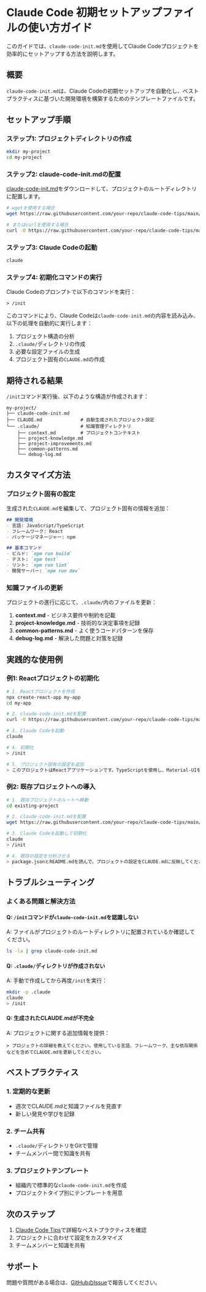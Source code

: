 # Claude Code 初期セットアップファイルの使い方ガイド

このガイドでは、`claude-code-init.md`を使用してClaude Codeプロジェクトを効率的にセットアップする方法を説明します。

## 概要

`claude-code-init.md`は、Claude Codeの初期セットアップを自動化し、ベストプラクティスに基づいた開発環境を構築するためのテンプレートファイルです。

## セットアップ手順

### ステップ1: プロジェクトディレクトリの作成

```bash
mkdir my-project
cd my-project
```

### ステップ2: claude-code-init.mdの配置

[claude-code-init.md](https://github.com/your-repo/claude-code-tips/blob/main/claude-code-init.md)をダウンロードして、プロジェクトのルートディレクトリに配置します。

```bash
# wgetを使用する場合
wget https://raw.githubusercontent.com/your-repo/claude-code-tips/main/claude-code-init.md

# またはcurlを使用する場合
curl -O https://raw.githubusercontent.com/your-repo/claude-code-tips/main/claude-code-init.md
```

### ステップ3: Claude Codeの起動

```bash
claude
```

### ステップ4: 初期化コマンドの実行

Claude Codeのプロンプトで以下のコマンドを実行：

```
> /init
```

このコマンドにより、Claude Codeは`claude-code-init.md`の内容を読み込み、以下の処理を自動的に実行します：

1. プロジェクト構造の分析
2. `.claude/`ディレクトリの作成
3. 必要な設定ファイルの生成
4. プロジェクト固有の`CLAUDE.md`の作成

## 期待される結果

`/init`コマンド実行後、以下のような構造が作成されます：

```
my-project/
├── claude-code-init.md
├── CLAUDE.md              # 自動生成されたプロジェクト設定
└── .claude/               # 知識管理ディレクトリ
    ├── context.md         # プロジェクトコンテキスト
    ├── project-knowledge.md
    ├── project-improvements.md
    ├── common-patterns.md
    └── debug-log.md
```

## カスタマイズ方法

### プロジェクト固有の設定

生成された`CLAUDE.md`を編集して、プロジェクト固有の情報を追加：

```markdown
## 開発環境
- 言語: JavaScript/TypeScript
- フレームワーク: React
- パッケージマネージャー: npm

## 基本コマンド
- ビルド: `npm run build`
- テスト: `npm test`
- リント: `npm run lint`
- 開発サーバー: `npm run dev`
```

### 知識ファイルの更新

プロジェクトの進行に応じて、`.claude/`内のファイルを更新：

1. **context.md** - ビジネス要件や制約を記載
2. **project-knowledge.md** - 技術的な決定事項を記録
3. **common-patterns.md** - よく使うコードパターンを保存
4. **debug-log.md** - 解決した問題と対策を記録

## 実践的な使用例

### 例1: Reactプロジェクトの初期化

```bash
# 1. Reactプロジェクトを作成
npx create-react-app my-app
cd my-app

# 2. claude-code-init.mdを配置
curl -O https://raw.githubusercontent.com/your-repo/claude-code-tips/main/claude-code-init.md

# 3. Claude Codeを起動
claude

# 4. 初期化
> /init

# 5. プロジェクト固有の設定を追加
> このプロジェクトはReactアプリケーションです。TypeScriptを使用し、Material-UIをUIライブラリとして使用します。
```

### 例2: 既存プロジェクトへの導入

```bash
# 1. 既存プロジェクトのルートへ移動
cd existing-project

# 2. claude-code-init.mdを配置
wget https://raw.githubusercontent.com/your-repo/claude-code-tips/main/claude-code-init.md

# 3. Claude Codeを起動して初期化
claude
> /init

# 4. 既存の設定を分析させる
> package.jsonとREADME.mdを読んで、プロジェクトの設定をCLAUDE.mdに反映してください
```

## トラブルシューティング

### よくある問題と解決方法

#### Q: `/init`コマンドが`claude-code-init.md`を認識しない

A: ファイルがプロジェクトのルートディレクトリに配置されているか確認してください。

```bash
ls -la | grep claude-code-init.md
```

#### Q: `.claude/`ディレクトリが作成されない

A: 手動で作成してから再度`/init`を実行：

```bash
mkdir -p .claude
claude
> /init
```

#### Q: 生成されたCLAUDE.mdが不完全

A: プロジェクトに関する追加情報を提供：

```
> プロジェクトの詳細を教えてください。使用している言語、フレームワーク、主な依存関係などを含めてCLAUDE.mdを更新してください。
```

## ベストプラクティス

### 1. 定期的な更新

- 週次でCLAUDE.mdと知識ファイルを見直す
- 新しい発見や学びを記録

### 2. チーム共有

- `.claude/`ディレクトリをGitで管理
- チームメンバー間で知識を共有

### 3. プロジェクトテンプレート

- 組織内で標準的な`claude-code-init.md`を作成
- プロジェクトタイプ別にテンプレートを用意

## 次のステップ

1. [Claude Code Tips](./claude-code-tips.md)で詳細なベストプラクティスを確認
2. プロジェクトに合わせて設定をカスタマイズ
3. チームメンバーと知識を共有

## サポート

問題や質問がある場合は、[GitHubのIssue](https://github.com/your-repo/claude-code-tips/issues)で報告してください。